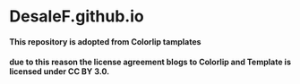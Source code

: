 # DesaleF.github.io
#### This repository is adopted from Colorlip tamplates
#### due to this reason the license agreement blogs to Colorlip and Template is licensed under CC BY 3.0.
